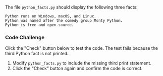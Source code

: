 
The file `python_facts.py` should display the following three facts:

```text
Python runs on Windows, macOS, and Linux.
Python was named after the comedy group Monty Python.
Python is free and open-source.
```

###  Code Challenge

Click the "Check" button below to test the code. The test fails because the third Python fact is not printed.

1. Modify `python_facts.py` to include the missing third print statement.
2. Click the "Check" button again and confirm the code is correct.